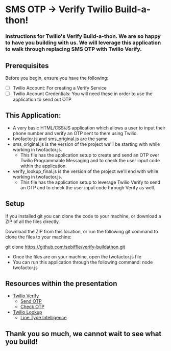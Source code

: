 # SMS OTP -> Verify Twilio Build-a-thon!

### Instructions for Twilio's Verify Build-a-thon. We are so happy to have you building with us. We will leverage this application to walk through replacing SMS OTP with Twilio Verify.

## Prerequisites
Before you begin, ensure you have the following:
- [ ] Twilio Account: For creating a Verify Service
- [ ] Twilio Account Credentials: You will need these in order to use the application to send out OTP  

## This Application:
- A very basic HTML/CSS/JS application which allows a user to input their phone number and verify an OTP sent to them using Twilio.
- twofactor.js and sms_original.js are the same
- sms_original.js is the version of the project we'll be starting with while working in twofactor.js.
    - This file has the application setup to create and send an OTP over Twilio Programmable Messaging and to check the user input code within the application.
- verify_lookup_final.js is the version of the project we'll end with while working in twofactor.js.
    - This file has the application setup to leverage Twilio Verify to send an OTP and to check the user input code through Verify as well. 

## Setup
If you installed git you can clone the code to your machine, or download a ZIP of all the files directly.

Download the ZIP from this location, or run the following git command to clone the files to your machine:

git clone https://github.com/sebiffle/verify-buildathon.git

- Once the files are on your machine, open the twofactor.js file
- You can run this application through the following command: node twofactor.js

## Resources within the presentation
- [Twilio Verify](https://www.twilio.com/docs/verify/api)
    - [Send OTP](https://www.twilio.com/docs/verify/api/verification#start-new-verification)
    - [Check OTP](https://www.twilio.com/docs/verify/api/verification-check)
- [Twilio Lookup](https://www.twilio.com/docs/lookup)
    - [Line Type Intelligence](https://www.twilio.com/docs/lookup/v2-api/line-type-intelligence)


## Thank you so much, we cannot wait to see what you build!
